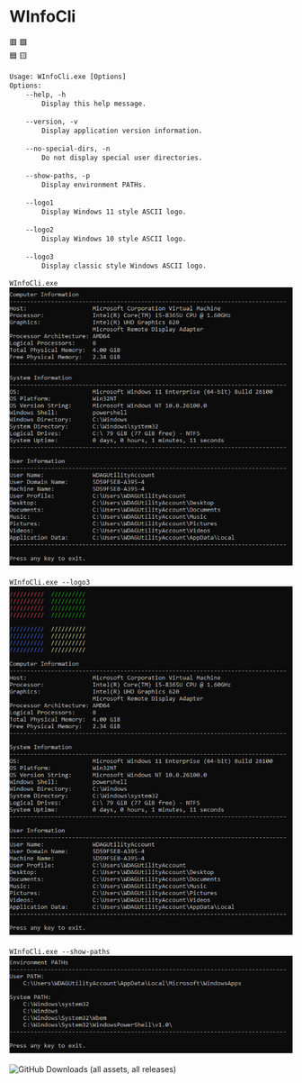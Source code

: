 # WInfoCli
🟥 🟩\
🟦 🟨

```
Usage: WInfoCli.exe [Options]
Options:
    --help, -h
        Display this help message.

    --version, -v
        Display application version information.

    --no-special-dirs, -n
        Do not display special user directories.

    --show-paths, -p
        Display environment PATHs.

    --logo1
        Display Windows 11 style ASCII logo.

    --logo2
        Display Windows 10 style ASCII logo.

    --logo3
        Display classic style Windows ASCII logo.
```
`WInfoCli.exe`\
![WInfoCli](/Screenshots/WInfoCli.png)\
\
`WInfoCli.exe --logo3`\
![WInfoCli-logo](/Screenshots/WInfoCli-logo.png)\
\
`WInfoCli.exe --show-paths`\
![WInfoCli-paths](/Screenshots/WInfoCli-paths.png)
\
\
![GitHub Downloads (all assets, all releases)](https://img.shields.io/github/downloads/bryancandi/WInfoCli/total?style=flat&label=Downloads&color=cyan)
